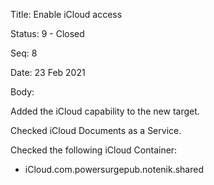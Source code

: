 Title:  Enable iCloud access

Status: 9 - Closed

Seq:    8

Date:   23 Feb 2021

Body: 

Added the iCloud capability to the new target. 

Checked iCloud Documents as a Service. 

Checked the following iCloud Container:

+ iCloud.com.powersurgepub.notenik.shared
